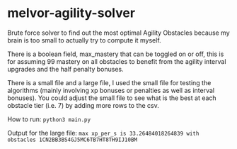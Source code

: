 # melvor-agility-solver
Brute force solver to find out the most optimal Agility Obstacles because my brain is too small to actually try to compute it myself.

There is a boolean field, max_mastery that can be toggled on or off, this is for assuming 99 mastery on all obstacles to benefit from the agility interval upgrades and the half penalty bonuses.

There is a small file and a large file, I used the small file for testing the algorithms (mainly involving xp bonuses or penalties as well as interval bonuses). You could adjust the small file to see what is the best at each obstacle tier (i.e. 7) by adding more rows to the csv.

How to run: `python3 main.py`

Output for the large file: `max xp_per_s is 33.26484018264839 with obstacles 1CN2BB3BS4GJ5MC6TB7HT8TH9IJ10BM`
